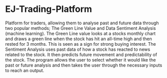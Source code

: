 # EJ-Trading-Platform
Platform for traders, allowing them to analyse past and future data through two popular methods; The Green Line Value and Data Sentiment Analysis (machine learning). The Green Line value looks at a stocks monthly chart and draws a green line when the stock has hit an all-time high and then rested for 3 months. This is seen as a sign for strong buying interest. The Sentiment Analysis uses past data of how a stock has reacted to news related to the stock. It then predicts future movement and predictability of the stock. The program allows the user to select whether it would like the past or future analysis and then takes the user through the necessary inputs to reach an output. 
